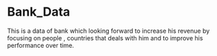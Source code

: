 # Bank_Data
This is a data of bank which looking forward to increase his revenue by focusing on people , countries that deals with him and to improve his performance over time.
